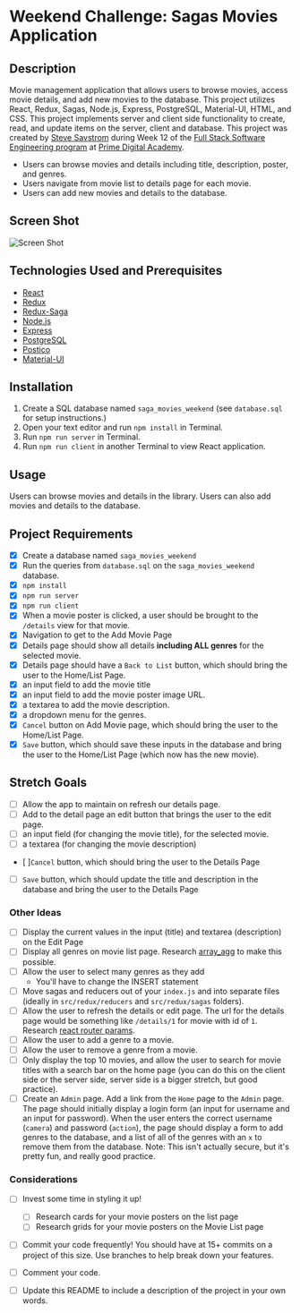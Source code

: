 # Weekend Challenge: Sagas Movies Application

## Description
Movie management application that allows users to browse movies, access movie details, and add new movies to the database. This project utilizes React, Redux, Sagas, Node.js, Express, PostgreSQL, Material-UI, HTML, and CSS. This project implements server and client side functionality to create, read, and update items on the server, client and database. This project was created by [Steve Savstrom](https://www.linkedin.com/in/stevesavstrom/) during Week 12 of the [Full Stack Software Engineering program](https://www.primeacademy.io/courses/engineering#curriculum) at [Prime Digital Academy](https://www.primeacademy.io/).

- Users can browse movies and details including title, description, poster, and genres.
- Users navigate from movie list to details page for each movie.
- Users can add new movies and details to the database.

## Screen Shot
![Screen Shot](public/images/screenshot3.gif)

## Technologies Used and Prerequisites
- [React](https://reactjs.org/)
- [Redux](https://redux.js.org/)
- [Redux-Saga](https://redux-saga.js.org/)
- [Node.js](https://nodejs.org/en/)
- [Express](https://expressjs.com/)
- [PostgreSQL](https://www.postgresql.org/)
- [Postico](https://eggerapps.at/postico/)
- [Material-UI](https://material-ui.com/)

## Installation
1. Create a SQL database named `saga_movies_weekend` (see `database.sql` for setup instructions.)
2. Open your text editor and run `npm install` in Terminal.
3. Run `npm run server` in Terminal.
4. Run `npm run client` in another Terminal to view React application.

## Usage
Users can browse movies and details in the library. Users can also add movies and details to the database.

## Project Requirements
- [x] Create a database named `saga_movies_weekend`
- [x] Run the queries from `database.sql` on the `saga_movies_weekend` database.
- [x] `npm install`
- [x] `npm run server`
- [x] `npm run client`
- [x] When a movie poster is clicked, a user should be brought to the `/details` view for that movie.
- [x] Navigation to get to the Add Movie Page 
- [x] Details page should show all details **including ALL genres** for the selected movie. 
- [x] Details page should have a `Back to List` button, which should bring the user to the Home/List Page.
- [x] an input field to add the movie title
- [x] an input field to add the movie poster image URL.
- [x] a textarea to add the movie description.
- [x] a dropdown menu for the genres.
- [x] `Cancel` button on Add Movie page, which should bring the user to the Home/List Page.
- [x] `Save` button, which should save these inputs in the database and bring the user to the Home/List Page (which now has the new movie).

## Stretch Goals
- [ ] Allow the app to maintain on refresh our details page.
- [ ] Add to the detail page an edit button that brings the user to the edit page.
- [ ] an input field (for changing the movie title), for the selected movie.
- [ ] a textarea (for changing the movie description)
- [ ]`Cancel` button, which should bring the user to the Details Page
- [ ] `Save` button, which should update the title and description in the database and bring the user to the Details Page

### Other Ideas
- [ ] Display the current values in the input (title) and textarea (description) on the Edit Page
- [ ] Display all genres on movie list page. Research [array_agg](https://stackoverflow.com/questions/43458174/how-to-save-and-return-javascript-object-with-subarray-in-normalized-sql) to make this possible.
- [ ] Allow the user to select many genres as they add
    - You'll have to change the INSERT statement
- [ ] Move sagas and reducers out of your `index.js` and into separate files (ideally in `src/redux/reducers` and `src/redux/sagas` folders).
- [ ] Allow the user to refresh the details or edit page. The url for the details page would be something like `/details/1` for movie with id of `1`. Research [react router params](https://reacttraining.com/react-router/web/example/url-params).
- [ ] Allow the user to add a genre to a movie.
- [ ] Allow the user to remove a genre from a movie.
- [ ] Only display the top 10 movies, and allow the user to search for movie titles with a search bar on the home page (you can do this on the client side or the server side, server side is a bigger stretch, but good practice).
- [ ] Create an `Admin` page. Add a link from the `Home` page to the `Admin` page. The page should initially display a login form (an input for username and an input for password). When the user enters the correct username (`camera`) and password (`action`), the page should display a form to add genres to the database, and a list of all of the genres with an `x` to remove them from the database. Note: This isn't actually secure, but it's pretty fun, and really good practice.

### Considerations
- [ ] Invest some time in styling it up!
    - [ ] Research cards for your movie posters on the list page
    - [ ] Research grids for your movie posters on the Movie List page
- [ ] Commit your code frequently! You should have at 15+ commits on a project of this size. Use branches to help break down your features.
- [ ] Comment your code.
- [ ] Update this README to include a description of the project in your own words.










